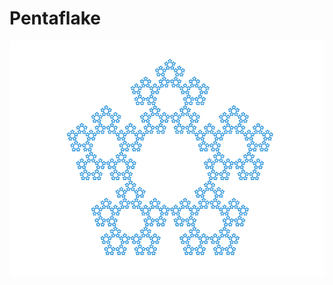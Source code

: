 # Pentaflake

![Pentaflake](https://github.com/fwend/Pentaflake/blob/master/pentaflake.png "Pentaflake")
